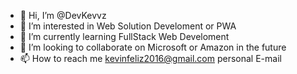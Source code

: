 - 👋 Hi, I’m @DevKevvz
- 👀 I’m interested in Web Solution Develoment or PWA 
- 🌱 I’m currently learning FullStack Web Develoment
- 💞️ I’m looking to collaborate on Microsoft or Amazon in the future
- 📫 How to reach me kevinfeliz2016@gmail.com personal E-mail

<!---
DevKevvz/DevKevvz is a ✨ special ✨ repository because its `README.md` (this file) appears on your GitHub profile.
You can click the Preview link to take a look at your changes.
--->
